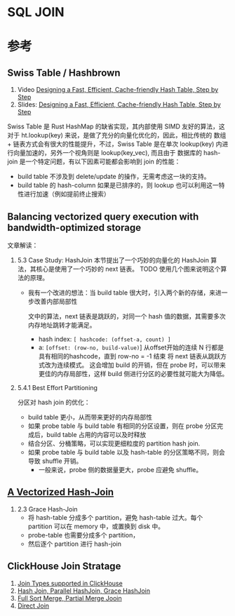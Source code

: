 # SQL JOIN

# 参考
## Swiss Table / Hashbrown 
1. Video [Designing a Fast, Efficient, Cache-friendly Hash Table, Step by Step](https://www.youtube.com/watch?v=ncHmEUmJZf4)
2. Slides: [Designing a Fast, Efficient, Cache-friendly Hash Table, Step by Step](https://hackmd.io/@heyfey/SJZ-3jbs5)

Swiss Table 是 Rust HashMap 的缺省实现，其内部使用 SIMD 友好的算法，这对于 ht.lookup(key) 来说，是做了充分的向量化优化的，因此，相比传统的
数组 + 链表方式会有很大的性能提升，不过，Swiss Table 是在单次 lookup(key) 内进行向量加速的，另外一个视角则是 lookup(key_vec), 而且由于 数据库的 hash-join
是一个特定问题，有以下因素可能都会影响到 join 的性能：
- build table 不涉及到 delete/update 的操作，无需考虑这一块的支持。
- build table 的 hash-column 如果是已排序的，则 lookup 也可以利用这一特性进行加速（例如提前终止搜索）

## Balancing vectorized query execution with bandwidth-optimized storage
文章解读：[](https://www.cockroachlabs.com/blog/vectorized-hash-joiner/)
1. 5.3 Case Study: HashJoin 
   本节提出了一个巧妙的向量化的 HashJoin 算法，其核心是使用了一个巧妙的 next 链表。
   TODO 使用几个图来说明这个算法的原理。

   - 我有一个改进的想法：当 build table 很大时，引入两个新的存储，来进一步改善内部局部性
     
     文中的算法，next 链表是跳跃的，对同一个 hash 值的数据，其需要多次内存地址跳转才能满足。
     - hash index: `[ hashcode: (offset-a, count) ]`
     - a: `[offset: (row-no, build-value)`] 从offset开始的连续 N 行都是具有相同的hashcode，直到 row-no = -1 结束
     将 next 链表从跳跃方式改为连续模式。
     这会增加 build 的开销，但在 probe 时，可以带来更佳的内存局部性，这样 build 侧进行分区的必要性就可能大为降低。
2. 5.4.1 Best Effort Partitioning 

   分区对 hash join 的优化：
   - build table 更小，从而带来更好的内存局部性
   - 如果 probe table 与 build table 有相同的分区设置，则在 probe 分区完成后，build table 占用的内容可以及时释放
   - 结合分区、分桶策略，可以实现更细粒度的 partition hash join.
   - 如果 probe table 与 build table 以及 hash-table 的分区策略不同，则会导致 shuffle 开销。
     - 一般来说，probe 侧的数据量更大，probe 应避免 shuffle。

## [A Vectorized Hash-Join](https://groups.csail.mit.edu/cag/6.893-f2000/vectorhashjoin.pdf)
1. 2.3 Grace Hash-Join
   - 将 hash-table 分成多个 partition，避免 hash-table 过大。每个 partition 可以在 memory 中，或置换到 disk 中。
   - probe-table 也需要分成多个 partition，
   - 然后逐个 partition 进行 hash-join

## ClickHouse Join Stratage
1. [Join Types supported in ClickHouse](https://clickhouse.com/blog/clickhouse-fully-supports-joins-part1)
2. [Hash Join, Parallel HashJoin, Grace HashJoin](https://clickhouse.com/blog/clickhouse-fully-supports-joins-hash-joins-part2)
3. [Full Sort Merge, Partial Merge Jooin](https://clickhouse.com/blog/clickhouse-fully-supports-joins-full-sort-partial-merge-part3)
4. [Direct Join](https://clickhouse.com/blog/clickhouse-fully-supports-joins-direct-join-part4)

